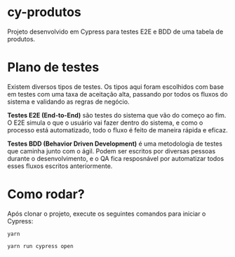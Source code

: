 # cy-produtos

Projeto desenvolvido em Cypress para testes E2E e BDD de uma tabela de produtos.

# Plano de testes
Existem diversos tipos de testes. Os tipos aqui foram escolhidos com base em testes com uma taxa de aceitação alta, passando por todos os fluxos do sistema e validando as regras de negócio.

<b>Testes E2E (End-to-End)</b> são testes do sistema que vão do começo ao fim. O E2E simula o que o usuário vai fazer dentro do sistema, e como o processo está automatizado, todo o fluxo é feito de maneira rápida e eficaz.

<b>Testes BDD (Behavior Driven Development)</b> é uma metodologia de testes que caminha junto com o ágil. Podem ser escritos por diversas pessoas durante o desenvolvimento, e o QA fica resposnável por automatizar todos esses fluxos escritos anteriormente.
</b>
# Como rodar?
Após clonar o projeto, execute os seguintes comandos para iniciar o Cypress:
```
yarn
```
```
yarn run cypress open
```


